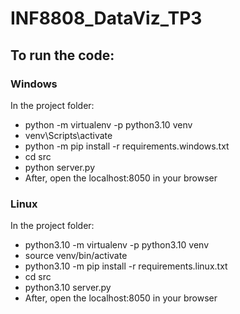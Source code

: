 # INF8808_DataViz_TP3

## To run the code:
### Windows
In the project folder:  
- python -m virtualenv -p python3.10 venv  
- venv\Scripts\activate  
- python -m pip install -r requirements.windows.txt 
- cd src 
- python server.py  
- After, open the localhost:8050 in your browser  

### Linux
In the project folder:  
- python3.10 -m virtualenv -p python3.10 venv  
- source venv/bin/activate  
- python3.10 -m pip install -r requirements.linux.txt
- cd src
- python3.10 server.py  
- After, open the localhost:8050 in your browser  
